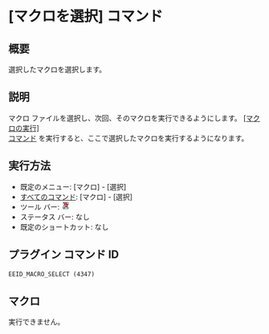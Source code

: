 # \[マクロを選択\] コマンド

## 概要

選択したマクロを選択します。

## 説明

マクロ ファイルを選択し、次回、そのマクロを実行できるようにします。 [\[マクロの実行\] \
コマンド](quick_macro_run) を実行すると、ここで選択したマクロを実行するようになります。

## 実行方法

- 既定のメニュー: \[マクロ\] \- \[選択\]
- [すべてのコマンド](../../glossary/allcommands): \[マクロ\] \- \[選択\]
- ツール バー: ![](../../images/macroselect.gif)
- ステータス バー: なし
- 既定のショートカット: なし

## プラグイン コマンド ID

```
EEID_MACRO_SELECT (4347)
```

## マクロ

実行できません。
